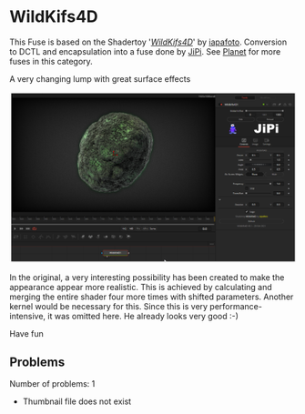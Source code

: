 # WildKifs4D

This Fuse is based on the Shadertoy '_[WildKifs4D](https://www.shadertoy.com/view/wttBzM)_' by [iapafoto](https://www.shadertoy.com/user/iapafoto). Conversion to DCTL and encapsulation into a fuse done by [JiPi](../../Site/Profiles/JiPi.md). See [Planet](README.md) for more fuses in this category.



<!-- +++ DO NOT REMOVE THIS COMMENT +++ DO NOT ADD OR EDIT ANY TEXT BEFORE THIS LINE +++ IT WOULD BE A REALLY BAD IDEA +++ -->

A very changing lump with great surface effects

[![Wildkif4D](WildKifs4D_screenshot.png)](WildKifs4D.fuse)

In the original, a very interesting possibility has been created to make the appearance appear more realistic. This is achieved by calculating and merging the entire shader four more times with shifted parameters. Another kernel would be necessary for this. Since this is very performance-intensive, it was omitted here. He already looks very good :-)


Have fun

<!-- +++ DO NOT REMOVE THIS COMMENT +++ DO NOT EDIT ANY TEXT THAT COMES AFTER THIS LINE +++ TRUST ME: JUST DON'T DO IT +++ -->

## Problems

Number of problems: 1

- Thumbnail file does not exist



